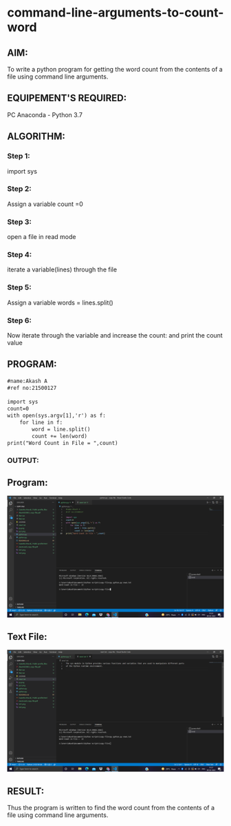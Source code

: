 # command-line-arguments-to-count-word
## AIM:
To write a python program for getting the word count from the contents of a file using command line arguments.
## EQUIPEMENT'S REQUIRED: 
PC
Anaconda - Python 3.7
## ALGORITHM: 
### Step 1:
import sys

### Step 2:
Assign a variable count =0

### Step 3:
open a file in read mode

### Step 4:
iterate a variable(lines) through the file

### Step 5:
Assign a variable words = lines.split()

### Step 6:
Now iterate through the variable and increase the count: and print the count value

## PROGRAM:
```
#name:Akash A
#ref no:21500127

import sys
count=0
with open(sys.argv[1],'r') as f:
    for line in f:
        word = line.split()
        count += len(word)
print("Word Count in File = ",count)
```

### OUTPUT:

## Program:
![](out.png)
## Text File:
![](txt.png)
## RESULT:
Thus the program is written to find the word count from the contents of a file using command line arguments.
